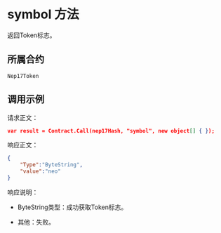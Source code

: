 # symbol 方法

返回Token标志。

## 所属合约

	Nep17Token

## 调用示例

请求正文：

```json
var result = Contract.Call(nep17Hash, "symbol", new object[] { });
```

响应正文：

```json
{
	"Type":"ByteString",
	"value":"neo"
}
```

响应说明：

- ByteString类型：成功获取Token标志。

- 其他：失败。
